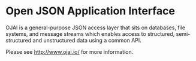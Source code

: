 # Open JSON Application Interface

OJAI is a general-purpose JSON access layer that sits on databases, file systems, and message streams which enables access to structured, semi-structured and unstructured data using a common API.

Please see http://www.ojai.io/ for more information.
